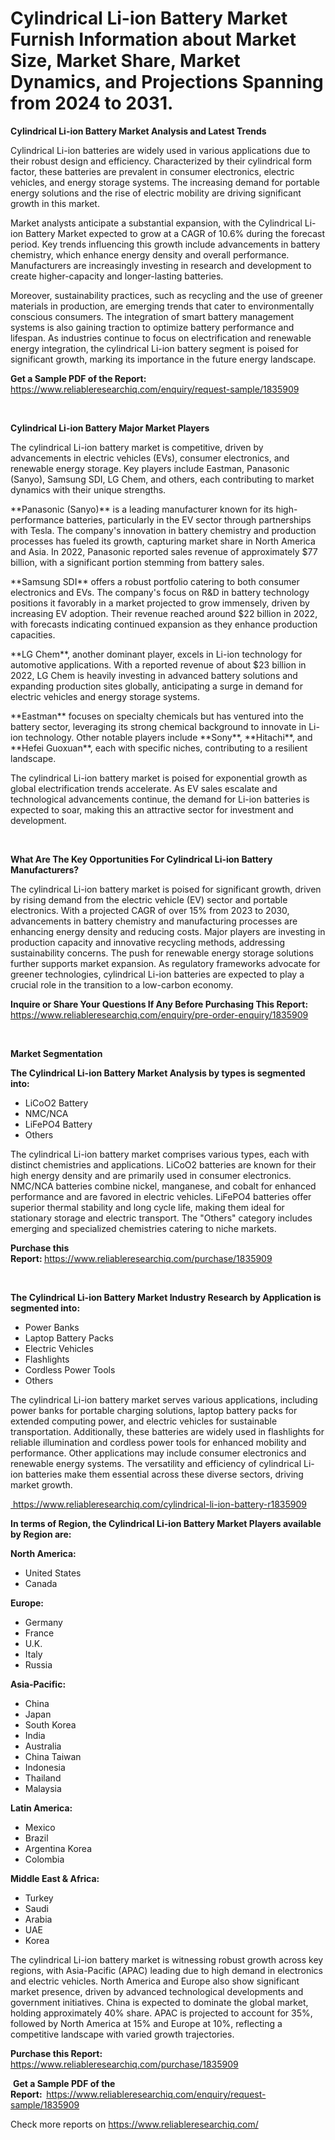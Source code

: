<p><h1>Cylindrical Li-ion Battery Market Furnish Information about Market Size, Market Share, Market Dynamics, and Projections Spanning from 2024 to 2031.</h1></p><p><strong>Cylindrical Li-ion Battery Market Analysis and Latest Trends</strong></p>
<p><p>Cylindrical Li-ion batteries are widely used in various applications due to their robust design and efficiency. Characterized by their cylindrical form factor, these batteries are prevalent in consumer electronics, electric vehicles, and energy storage systems. The increasing demand for portable energy solutions and the rise of electric mobility are driving significant growth in this market. </p><p>Market analysts anticipate a substantial expansion, with the Cylindrical Li-ion Battery Market expected to grow at a CAGR of 10.6% during the forecast period. Key trends influencing this growth include advancements in battery chemistry, which enhance energy density and overall performance. Manufacturers are increasingly investing in research and development to create higher-capacity and longer-lasting batteries. </p><p>Moreover, sustainability practices, such as recycling and the use of greener materials in production, are emerging trends that cater to environmentally conscious consumers. The integration of smart battery management systems is also gaining traction to optimize battery performance and lifespan. As industries continue to focus on electrification and renewable energy integration, the cylindrical Li-ion battery segment is poised for significant growth, marking its importance in the future energy landscape.</p></p>
<p><strong>Get a Sample PDF of the Report:&nbsp;</strong> <a href="https://www.reliableresearchiq.com/enquiry/request-sample/1835909?utm_campaign=1119&utm_medium=2&utm_source=Github&utm_content=ia&utm_term=31122024&utm_id=cylindrical-li-ion-battery">https://www.reliableresearchiq.com/enquiry/request-sample/1835909</a></p>
<p>&nbsp;</p>
<p><strong>Cylindrical Li-ion Battery Major Market Players</strong></p>
<p><p>The cylindrical Li-ion battery market is competitive, driven by advancements in electric vehicles (EVs), consumer electronics, and renewable energy storage. Key players include Eastman, Panasonic (Sanyo), Samsung SDI, LG Chem, and others, each contributing to market dynamics with their unique strengths.</p><p>**Panasonic (Sanyo)** is a leading manufacturer known for its high-performance batteries, particularly in the EV sector through partnerships with Tesla. The company's innovation in battery chemistry and production processes has fueled its growth, capturing market share in North America and Asia. In 2022, Panasonic reported sales revenue of approximately $77 billion, with a significant portion stemming from battery sales.</p><p>**Samsung SDI** offers a robust portfolio catering to both consumer electronics and EVs. The company's focus on R&D in battery technology positions it favorably in a market projected to grow immensely, driven by increasing EV adoption. Their revenue reached around $22 billion in 2022, with forecasts indicating continued expansion as they enhance production capacities.</p><p>**LG Chem**, another dominant player, excels in Li-ion technology for automotive applications. With a reported revenue of about $23 billion in 2022, LG Chem is heavily investing in advanced battery solutions and expanding production sites globally, anticipating a surge in demand for electric vehicles and energy storage systems.</p><p>**Eastman** focuses on specialty chemicals but has ventured into the battery sector, leveraging its strong chemical background to innovate in Li-ion technology. Other notable players include **Sony**, **Hitachi**, and **Hefei Guoxuan**, each with specific niches, contributing to a resilient landscape.</p><p>The cylindrical Li-ion battery market is poised for exponential growth as global electrification trends accelerate. As EV sales escalate and technological advancements continue, the demand for Li-ion batteries is expected to soar, making this an attractive sector for investment and development.</p></p>
<p>&nbsp;</p>
<p><strong>What Are The Key Opportunities For Cylindrical Li-ion Battery Manufacturers?</strong></p>
<p><p>The cylindrical Li-ion battery market is poised for significant growth, driven by rising demand from the electric vehicle (EV) sector and portable electronics. With a projected CAGR of over 15% from 2023 to 2030, advancements in battery chemistry and manufacturing processes are enhancing energy density and reducing costs. Major players are investing in production capacity and innovative recycling methods, addressing sustainability concerns. The push for renewable energy storage solutions further supports market expansion. As regulatory frameworks advocate for greener technologies, cylindrical Li-ion batteries are expected to play a crucial role in the transition to a low-carbon economy.</p></p>
<p><strong>Inquire or Share Your Questions If Any Before Purchasing This Report:</strong> <a href="https://www.reliableresearchiq.com/enquiry/pre-order-enquiry/1835909?utm_campaign=1119&utm_medium=2&utm_source=Github&utm_content=ia&utm_term=31122024&utm_id=cylindrical-li-ion-battery">https://www.reliableresearchiq.com/enquiry/pre-order-enquiry/1835909</a></p>
<p>&nbsp;</p>
<p><strong>Market Segmentation</strong></p>
<p><strong>The Cylindrical Li-ion Battery Market Analysis by types is segmented into:</strong></p>
<p><ul><li>LiCoO2 Battery</li><li>NMC/NCA</li><li>LiFePO4 Battery</li><li>Others</li></ul></p>
<p><p>The cylindrical Li-ion battery market comprises various types, each with distinct chemistries and applications. LiCoO2 batteries are known for their high energy density and are primarily used in consumer electronics. NMC/NCA batteries combine nickel, manganese, and cobalt for enhanced performance and are favored in electric vehicles. LiFePO4 batteries offer superior thermal stability and long cycle life, making them ideal for stationary storage and electric transport. The "Others" category includes emerging and specialized chemistries catering to niche markets.</p></p>
<p><strong>Purchase this Report:&nbsp;</strong><a href="https://www.reliableresearchiq.com/purchase/1835909?utm_campaign=1119&utm_medium=2&utm_source=Github&utm_content=ia&utm_term=31122024&utm_id=cylindrical-li-ion-battery">https://www.reliableresearchiq.com/purchase/1835909</a></p>
<p>&nbsp;</p>
<p><strong>The Cylindrical Li-ion Battery Market Industry Research by Application is segmented into:</strong></p>
<p><ul><li>Power Banks</li><li>Laptop Battery Packs</li><li>Electric Vehicles</li><li>Flashlights</li><li>Cordless Power Tools</li><li>Others</li></ul></p>
<p><p>The cylindrical Li-ion battery market serves various applications, including power banks for portable charging solutions, laptop battery packs for extended computing power, and electric vehicles for sustainable transportation. Additionally, these batteries are widely used in flashlights for reliable illumination and cordless power tools for enhanced mobility and performance. Other applications may include consumer electronics and renewable energy systems. The versatility and efficiency of cylindrical Li-ion batteries make them essential across these diverse sectors, driving market growth.</p></p>
<p><a href="https://www.reliableresearchiq.com/cylindrical-li-ion-battery-r1835909?utm_campaign=1119&utm_medium=2&utm_source=Github&utm_content=ia&utm_term=31122024&utm_id=cylindrical-li-ion-battery">&nbsp;https://www.reliableresearchiq.com/cylindrical-li-ion-battery-r1835909</a></p>
<p><strong>In terms of Region, the Cylindrical Li-ion Battery Market Players available by Region are:</strong></p>
<p>
    <p> <strong> North America: </strong>
        <ul>
            <li>United States</li>
            <li>Canada</li>
        </ul>
        </p> 
    <p> <strong> Europe: </strong>
        <ul>
            <li>Germany</li>
            <li>France</li>
            <li>U.K.</li>
            <li>Italy</li>
            <li>Russia</li>
        </ul>
        </p> 
    <p> <strong> Asia-Pacific: </strong>
        <ul>
            <li>China</li>
            <li>Japan</li>
            <li>South Korea</li>
            <li>India</li>
            <li>Australia</li>
            <li>China Taiwan</li>
            <li>Indonesia</li>
            <li>Thailand</li>
            <li>Malaysia</li>
        </ul>
        </p> 
    <p> <strong> Latin America: </strong>
        <ul>
            <li>Mexico</li>
            <li>Brazil</li>
            <li>Argentina Korea</li>
            <li>Colombia</li>
        </ul>
        </p> 
    <p> <strong> Middle East & Africa: </strong>
        <ul>
            <li>Turkey</li>
            <li>Saudi</li>
            <li>Arabia</li>
            <li>UAE</li>
            <li>Korea</li>
        </ul>
    </p>
    </p>
<p><p>The cylindrical Li-ion battery market is witnessing robust growth across key regions, with Asia-Pacific (APAC) leading due to high demand in electronics and electric vehicles. North America and Europe also show significant market presence, driven by advanced technological developments and government initiatives. China is expected to dominate the global market, holding approximately 40% share. APAC is projected to account for 35%, followed by North America at 15% and Europe at 10%, reflecting a competitive landscape with varied growth trajectories.</p></p>
<p><strong>Purchase this Report: </strong><a href="https://www.reliableresearchiq.com/purchase/1835909?utm_campaign=1119&utm_medium=2&utm_source=Github&utm_content=ia&utm_term=31122024&utm_id=cylindrical-li-ion-battery">https://www.reliableresearchiq.com/purchase/1835909</a></p>
<p>&nbsp;<strong>Get a Sample PDF of the Report:&nbsp;&nbsp;</strong><a href="https://www.reliableresearchiq.com/enquiry/request-sample/1835909?utm_campaign=1119&utm_medium=2&utm_source=Github&utm_content=ia&utm_term=31122024&utm_id=cylindrical-li-ion-battery">https://www.reliableresearchiq.com/enquiry/request-sample/1835909</a></p>
<p><strong></strong></p>
<p>Check more reports on <a href="https://www.reliableresearchiq.com/?utm_campaign=1119&utm_medium=2&utm_source=Github&utm_content=ia&utm_term=31122024&utm_id=cylindrical-li-ion-battery">https://www.reliableresearchiq.com/</a></p>